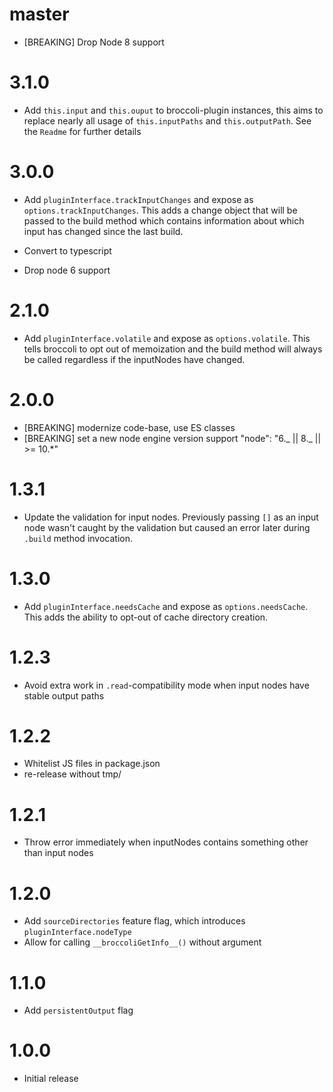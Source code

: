 # master

- [BREAKING] Drop Node 8 support

# 3.1.0

- Add `this.input` and `this.ouput` to broccoli-plugin instances, this aims to replace nearly all usage of `this.inputPaths` and `this.outputPath`. See the `Readme` for further details

# 3.0.0

- Add `pluginInterface.trackInputChanges` and expose as `options.trackInputChanges`. This adds a change object
  that will be passed to the build method which contains information about which input has changed since the
  last build.

- Convert to typescript

- Drop node 6 support

# 2.1.0

- Add `pluginInterface.volatile` and expose as `options.volatile`. This tells broccoli to opt out of memoization and
  the build method will always be called regardless if the inputNodes have changed.

# 2.0.0

- [BREAKING] modernize code-base, use ES classes
- [BREAKING] set a new node engine version support "node": "6._ || 8._ || >= 10.\*"

# 1.3.1

- Update the validation for input nodes. Previously passing `[]` as an input
  node wasn't caught by the validation but caused an error later during
  `.build` method invocation.

# 1.3.0

- Add `pluginInterface.needsCache` and expose as `options.needsCache`. This adds the ability
  to opt-out of cache directory creation.

# 1.2.3

- Avoid extra work in `.read`-compatibility mode when input nodes have stable output paths

# 1.2.2

- Whitelist JS files in package.json
- re-release without tmp/

# 1.2.1

- Throw error immediately when inputNodes contains something other than input nodes

# 1.2.0

- Add `sourceDirectories` feature flag, which introduces `pluginInterface.nodeType`
- Allow for calling `__broccoliGetInfo__()` without argument

# 1.1.0

- Add `persistentOutput` flag

# 1.0.0

- Initial release

